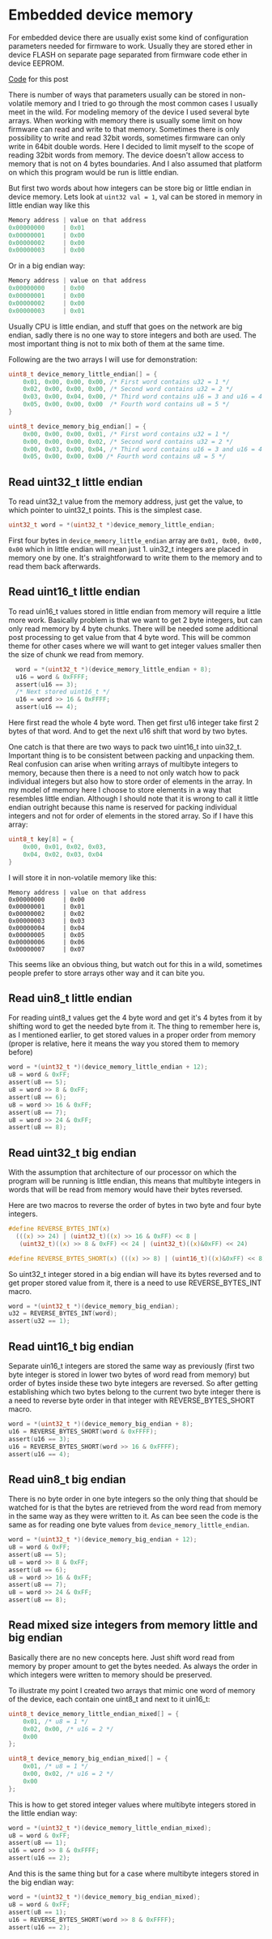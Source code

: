 # Embedded device memory

For embedded device there are usually exist some kind of configuration
parameters needed for firmware to work.
Usually they are stored ether in device FLASH on separate page separated
from firmware code ether in device EEPROM.

[Code](https://github.com/kalleva/KallevaEmbeddedNotes/tree/master/Note00C_IntegersInDeviceMemory) for this post

There is number of ways that parameters usually can be stored in non-volatile
memory and I tried to go through the most common cases I usually meet in the
wild. For modeling memory of the device I used several byte arrays.
When working with memory there is usually some limit on how firmware can read
and write to that memory. Sometimes there is only possibility to write and read
32bit words, sometimes firmware can only write in 64bit double words.
Here I decided to limit myself to the scope of reading 32bit words from memory.
The device doesn't allow access to memory that is not on 4 bytes boundaries.
And I also assumed that platform on which this program would be run is
little endian.

But first two words about how integers can be store big or little endian in
device memory. Lets look at ```uint32 val = 1```, val can be stored in memory
in little endian way like this

```C
Memory address | value on that address
0x00000000     | 0x01
0x00000001     | 0x00
0x00000002     | 0x00
0x00000003     | 0x00
```

Or in a big endian way:

```C
Memory address | value on that address
0x00000000     | 0x00
0x00000001     | 0x00
0x00000002     | 0x00
0x00000003     | 0x01
```

Usually CPU is little endian, and stuff that goes on the network are big endian,
sadly there is no one way to store integers and both are used. The most
important thing is not to mix both of them at the same time.

Following are the two arrays I will use for demonstration:

```C
uint8_t device_memory_little_endian[] = {
	0x01, 0x00, 0x00, 0x00, /* First word contains u32 = 1 */
	0x02, 0x00, 0x00, 0x00, /* Second word contains u32 = 2 */
	0x03, 0x00, 0x04, 0x00, /* Third word contains u16 = 3 and u16 = 4 */
    0x05, 0x00, 0x00, 0x00  /* Fourth word contains u8 = 5 */
}
```

```C
uint8_t device_memory_big_endian[] = {
	0x00, 0x00, 0x00, 0x01, /* First word contains u32 = 1 */
	0x00, 0x00, 0x00, 0x02, /* Second word contains u32 = 2 */
	0x00, 0x03, 0x00, 0x04, /* Third word contains u16 = 3 and u16 = 4 */
    0x05, 0x00, 0x00, 0x00 /* Fourth word contains u8 = 5 */
```

## Read uint32_t little endian
To read uint32_t value from the memory address, just get the value,
to which pointer to uint32_t points. This is the simplest case.

```C
uint32_t word = *(uint32_t *)device_memory_little_endian;
```

First four bytes in ```device_memory_little_endian``` array are
```0x01, 0x00, 0x00, 0x00``` which in little endian will mean just 1.
uin32_t integers are placed in memory one by one. It's straightforward to write
them to the memory and to read them back afterwards.

## Read uint16_t little endian

To read uin16_t values stored in little endian from memory will require a
little more work. Basically problem is that we want to get 2 byte integers, but
can only read memory by 4 byte chunks. There will be needed some additional post
processing to get value from that 4 byte word. This will be common theme for
other cases where we will want to get integer values smaller then the size of
chunk we read from memory.

```C
  word = *(uint32_t *)(device_memory_little_endian + 8);
  u16 = word & 0xFFFF;
  assert(u16 == 3);
  /* Next stored uint16_t */
  u16 = word >> 16 & 0xFFFF;
  assert(u16 == 4);
```

Here first read the whole 4 byte word. Then get first u16 integer take
first 2 bytes of that word. And to get the next u16 shift that word by two
bytes.

One catch is that there are two ways to pack two uint16_t into
uin32_t. Important thing is to be consistent between packing and unpacking
them. Real confusion can arise when writing arrays of multibyte integers
to memory, because then there is a need to not only watch how to pack
individual integers but also how to store order of elements in the array.
In my model of memory here I choose to store elements in a way that resembles
little endian.
Although I should note that it is wrong to call it little endian outright
because this name is reserved for packing individual integers and not for order
of elements in the stored array.
So if I have this array:

```C
uint8_t key[8] = {
    0x00, 0x01, 0x02, 0x03,
    0x04, 0x02, 0x03, 0x04
}
```

I will store it in non-volatile memory like this:

```
Memory address | value on that address
0x00000000     | 0x00
0x00000001     | 0x01
0x00000002     | 0x02
0x00000003     | 0x03
0x00000004     | 0x04
0x00000005     | 0x05
0x00000006     | 0x06
0x00000007     | 0x07
```

This seems like an obvious thing, but watch out for this in a wild, sometimes
people prefer to store arrays other way and it can bite you.

## Read uin8_t little endian

For reading uint8_t values get the 4 byte word and get it's 4 bytes from it
by shifting word to get the needed byte from it.
The thing to remember here is, as I mentioned earlier, to get stored values
in a proper order from memory (proper is relative, here it means the way you
stored them to memory before)

```C
word = *(uint32_t *)(device_memory_little_endian + 12);
u8 = word & 0xFF;
assert(u8 == 5);
u8 = word >> 8 & 0xFF;
assert(u8 == 6);
u8 = word >> 16 & 0xFF;
assert(u8 == 7);
u8 = word >> 24 & 0xFF;
assert(u8 == 8);
```

## Read uint32_t big endian

With the assumption that architecture of our processor on which the
program will be running is little endian, this means that multibyte integers
in words that will be read from memory would have their bytes reversed.

Here are two macros to reverse the order of bytes in two byte and four byte
integers.

```C
#define REVERSE_BYTES_INT(x)                                                   \
  (((x) >> 24) | (uint32_t)((x) >> 16 & 0xFF) << 8 |                           \
   (uint32_t)((x) >> 8 & 0xFF) << 24 | (uint32_t)((x)&0xFF) << 24)

#define REVERSE_BYTES_SHORT(x) (((x) >> 8) | (uint16_t)((x)&0xFF) << 8)
```

So uint32_t integer stored in a big endian will have its bytes reversed
and to get proper stored value from it, there is a need to use
REVERSE_BYTES_INT macro.

```C
word = *(uint32_t *)(device_memory_big_endian);
u32 = REVERSE_BYTES_INT(word);
assert(u32 == 1);
```

## Read uint16_t big endian

Separate uin16_t integers are stored the same way as previously (first two byte
integer is stored in lower two bytes of word read from memory) but order of
bytes inside these two byte integers are reversed. So after getting establishing
which two bytes belong to the current two byte integer there is a need to
reverse byte order in that integer with REVERSE_BYTES_SHORT macro.

```C
word = *(uint32_t *)(device_memory_big_endian + 8);
u16 = REVERSE_BYTES_SHORT(word & 0xFFFF);
assert(u16 == 3);
u16 = REVERSE_BYTES_SHORT(word >> 16 & 0xFFFF);
assert(u16 == 4);
```

## Read uin8_t big endian

There is no byte order in one byte integers so the only thing that should be
watched for is that the bytes are retrieved from the word read from memory in
the same way as they were written to it. As can bee seen the code is the same
as for reading one byte values from ```device_memory_little_endian```.

```C
word = *(uint32_t *)(device_memory_big_endian + 12);
u8 = word & 0xFF;
assert(u8 == 5);
u8 = word >> 8 & 0xFF;
assert(u8 == 6);
u8 = word >> 16 & 0xFF;
assert(u8 == 7);
u8 = word >> 24 & 0xFF;
assert(u8 == 8);
```

## Read mixed size integers from memory little and big endian

Basically there are no new concepts here. Just shift word read from memory by
proper amount to get the bytes needed. As always the order in which integers
were written to memory should be preserved.

To illustrate my point I created two arrays that mimic one word of memory of the
device, each contain one uint8_t and next to it uin16_t:

```C
uint8_t device_memory_little_endian_mixed[] = {
	0x01, /* u8 = 1 */
	0x02, 0x00, /* u16 = 2 */
	0x00
};

uint8_t device_memory_big_endian_mixed[] = {
	0x01, /* u8 = 1 */ 
	0x00, 0x02, /* u16 = 2 */
	0x00
};
```

This is how to get stored integer values where multibyte integers stored in the
little endian way:

```C
word = *(uint32_t *)(device_memory_little_endian_mixed);
u8 = word & 0xFF;
assert(u8 == 1);
u16 = word >> 8 & 0xFFFF;
assert(u16 == 2);
```

And this is the same thing but for a case where multibyte integers stored in the
big endian way:

```C
word = *(uint32_t *)(device_memory_big_endian_mixed);
u8 = word & 0xFF;
assert(u8 == 1);
u16 = REVERSE_BYTES_SHORT(word >> 8 & 0xFFFF);
assert(u16 == 2);
```
